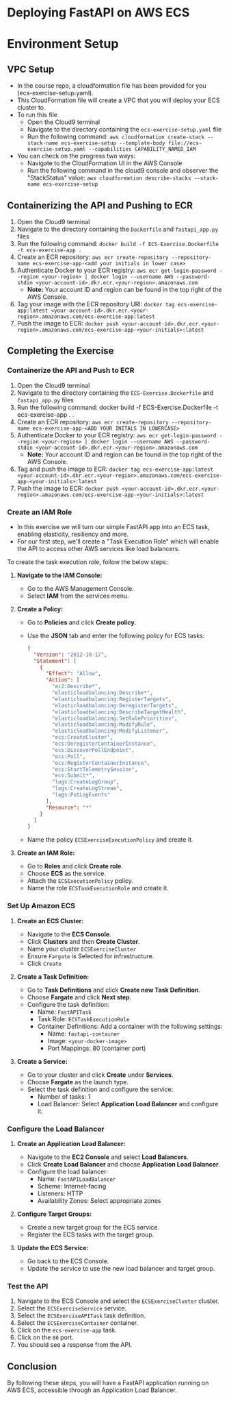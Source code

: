 # Deploying FastAPI on AWS ECS

# Environment Setup 

## VPC Setup
- In the course repo, a cloudformation file has been provided for you (ecs-exercise-setup.yaml).
- This CloudFormation file will create a VPC that you will deploy your ECS cluster to.
- To run this file 
   - Open the Cloud9 terminal 
   - Navigate to the directory containing the `ecs-exercise-setup.yaml` file
   - Run the following command: `aws cloudformation create-stack --stack-name ecs-exercise-setup --template-body file://ecs-exercise-setup.yaml --capabilities CAPABILITY_NAMED_IAM`
- You can check on the progress two ways:
   - Navigate to the CloudFormation UI in the AWS Console
   - Run the following command in the cloud9 console and observer the "StackStatus" value: `aws cloudformation describe-stacks --stack-name ecs-exercise-setup`

## Containerizing the API and Pushing to ECR
1. Open the Cloud9 terminal
2. Navigate to the directory containing the `Dockerfile` and `fastapi_app.py` files
3. Run the following command: `docker build -f ECS-Exercise.Dockerfile -t ecs-exercise-app .`
4. Create an ECR repository: `aws ecr create-repository --repository-name ecs-exercise-app-<add your initials in lower case>`
5. Authenticate Docker to your ECR registry: `aws ecr get-login-password --region <your-region> | docker login --username AWS --password-stdin <your-account-id>.dkr.ecr.<your-region>.amazonaws.com`
   - **Note:** Your account ID and region can be found in the top right of the AWS Console.
6. Tag your image with the ECR repository URI: `docker tag ecs-exercise-app:latest <your-account-id>.dkr.ecr.<your-region>.amazonaws.com/ecs-exercise-app:latest`
7. Push the image to ECR: `docker push <your-account-id>.dkr.ecr.<your-region>.amazonaws.com/ecs-exercise-app-<your-initials>:latest`

## Completing the Exercise

### Containerize the API and Push to ECR 
1. Open the Cloud9 terminal
2. Navigate to the directory containing the `ECS-Exercise.Dockerfile` and `fastapi_app.py` files
3. Run the following command: docker build -f ECS-Exercise.Dockerfile -t ecs-exercise-app . .
4. Create an ECR repository: `aws ecr create-repository --repository-name ecs-exercise-app-<ADD YOUR INITALS IN LOWERCASE>`
5. Authenticate Docker to your ECR registry: `aws ecr get-login-password --region <your-region> | docker login --username AWS --password-stdin <your-account-id>.dkr.ecr.<your-region>.amazonaws.com`
   - **Note:** Your account ID and region can be found in the top right of the AWS Console.
6. Tag and push the image to ECR: `docker tag ecs-exercise-app:latest <your-account-id>.dkr.ecr.<your-region>.amazonaws.com/ecs-exercise-app-<your-initials>:latest`
7. Push the image to ECR: `docker push <your-account-id>.dkr.ecr.<your-region>.amazonaws.com/ecs-exercise-app-<your-initials>:latest`

### Create an IAM Role

- In this exercise we will turn our simple FastAPI app into an ECS task, enabling elasticity, resiliency and more. 
- For our first step, we'll create a "Task Execution Role" which will enable the API to access other AWS services like load balancers.

To create the task execution role, follow the below steps:

1. **Navigate to the IAM Console:**
   - Go to the AWS Management Console.
   - Select **IAM** from the services menu.

2. **Create a Policy:**
   - Go to **Policies** and click **Create policy**.
   - Use the **JSON** tab and enter the following policy for ECS tasks:

     ```json
     {
       "Version": "2012-10-17",
       "Statement": [
         {
           "Effect": "Allow",
           "Action": [
             "ec2:Describe*",
             "elasticloadbalancing:Describe*",
             "elasticloadbalancing:RegisterTargets",
             "elasticloadbalancing:DeregisterTargets",
             "elasticloadbalancing:DescribeTargetHealth",
             "elasticloadbalancing:SetRulePriorities",
             "elasticloadbalancing:ModifyRule",
             "elasticloadbalancing:ModifyListener",
             "ecs:CreateCluster",
             "ecs:DeregisterContainerInstance",
             "ecs:DiscoverPollEndpoint",
             "ecs:Poll",
             "ecs:RegisterContainerInstance",
             "ecs:StartTelemetrySession",
             "ecs:Submit*",
             "logs:CreateLogGroup",
             "logs:CreateLogStream",
             "logs:PutLogEvents"
           ],
           "Resource": "*"
         }
       ]
     }
     ```

   - Name the policy `ECSExerciseExecutionPolicy` and create it.

3. **Create an IAM Role:**
   - Go to **Roles** and click **Create role**.
   - Choose **ECS** as the service.
   - Attach the `ECSExecutionPolicy` policy.
   - Name the role `ECSTaskExecutionRole` and create it.

### Set Up Amazon ECS

1. **Create an ECS Cluster:**
   - Navigate to the **ECS Console**.
   - Click **Clusters** and then **Create Cluster**.
   - Name your cluster `ECSExerciseCluster` 
   - Ensure `Fargate` is Selected for infrastructure.
   - Click `Create`

2. **Create a Task Definition:**
   - Go to **Task Definitions** and click **Create new Task Definition**.
   - Choose **Fargate** and click **Next step**.
   - Configure the task definition:
     - Name: `FastAPITask`
     - Task Role: `ECSTaskExecutionRole`
     - Container Definitions: Add a container with the following settings:
       - Name: `fastapi-container`
       - Image: `<your-docker-image>`
       - Port Mappings: 80 (container port)

3. **Create a Service:**
   - Go to your cluster and click **Create** under **Services**.
   - Choose **Fargate** as the launch type.
   - Select the task definition and configure the service:
     - Number of tasks: 1
     - Load Balancer: Select **Application Load Balancer** and configure it.

### Configure the Load Balancer

1. **Create an Application Load Balancer:**
   - Navigate to the **EC2 Console** and select **Load Balancers**.
   - Click **Create Load Balancer** and choose **Application Load Balancer**.
   - Configure the load balancer:
     - Name: `FastAPILoadBalancer`
     - Scheme: Internet-facing
     - Listeners: HTTP
     - Availability Zones: Select appropriate zones

2. **Configure Target Groups:**
   - Create a new target group for the ECS service.
   - Register the ECS tasks with the target group.

3. **Update the ECS Service:**
   - Go back to the ECS Console.
   - Update the service to use the new load balancer and target group.

### Test the API

1. Navigate to the ECS Console and select the `ECSExerciseCluster` cluster.
2. Select the `ECSExerciseService` service.
3. Select the `ECSExerciseAPITask` task definition.
4. Select the `ECSExerciseContainer` container.
5. Click on the `ecs-exercise-app` task.
6. Click on the `80` port.
7. You should see a response from the API.

## Conclusion

By following these steps, you will have a FastAPI application running on AWS ECS, accessible through an Application Load Balancer.